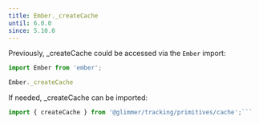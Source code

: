 ```yaml
---
title: Ember._createCache
until: 6.0.0
since: 5.10.0
---
```



Previously, _createCache could be accessed via the `Ember` import:
```js
import Ember from 'ember';

Ember._createCache

```

 If needed, _createCache can be imported:
```js
import { createCache } from '@glimmer/tracking/primitives/cache';```
